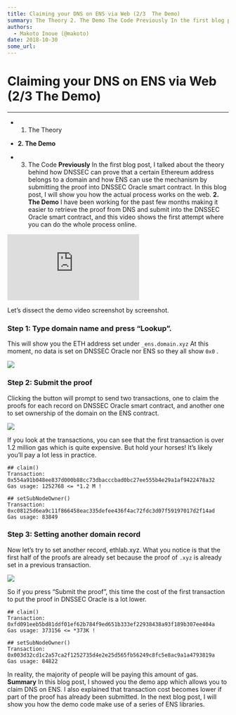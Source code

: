 ```yaml
---
title: Claiming your DNS on ENS via Web (2/3  The Demo)
summary: The Theory 2. The Demo The Code Previously In the first blog post, I talked about the theory behind how DNSSEC can prove that a certain Ethereum address belongs to a domain and how ENS can use the mechanism by submitting the proof into DNSSEC Oracle smart contract. In this blog post, I will show you how the actual process works on the web. 2. The Demo I have been working for the past few months making it easier to retrieve the proof from DNS and submit into the DNSSEC Oracle smart contract, and
authors:
  - Makoto Inoue (@makoto)
date: 2018-10-30
some_url: 
---
```


# Claiming your DNS on ENS via Web (2/3  The Demo)


----




 * 1. The Theory

 *  **2. The Demo** 

 * 3. The Code
 **Previously** 
In the first blog post, I talked about the theory behind how DNSSEC can prove that a certain Ethereum address belongs to a domain and how ENS can use the mechanism by submitting the proof into DNSSEC Oracle smart contract.
In this blog post, I will show you how the actual process works on the web.
 **2. The Demo** 
I have been working for the past few months making it easier to retrieve the proof from DNS and submit into the DNSSEC Oracle smart contract, and this video shows the first attempt where you can do the whole process online.

<iframe allowfullscreen="" frameborder="0" scrolling="no" src="https://cdn.embedly.com/widgets/media.html?url=http%3A%2F%2Fwww.youtube.com%2Fwatch%3Fv%3DKOsMMpIO-pQ&amp;src=https%3A%2F%2Fwww.youtube.com%2Fembed%2FKOsMMpIO-pQ&amp;type=text%2Fhtml&amp;key=a19fcc184b9711e1b4764040d3dc5c07&amp;schema=youtube"></iframe>

Let’s dissect the demo video screenshot by screenshot.

### Step 1: Type domain name and press “Lookup”.
This will show you the ETH address set under `_ens.domain.xyz` 
At this moment, no data is set on DNSSEC Oracle nor ENS so they all show `0x0` .

![](https://cdn-images-1.medium.com/max/1600/1*LIA_3Yv2dIMIXBOKHvkmyQ.png)


### Step 2: Submit the proof
Clicking the button will prompt to send two transactions, one to claim the proofs for each record on DNSSEC Oracle smart contract, and another one to set ownership of the domain on the ENS contract.

![](https://cdn-images-1.medium.com/max/1600/1*U-egIBGBF0xGSDb9omj-Lg.png)

If you look at the transactions, you can see that the first transaction is over 1.2 million gas which is quite expensive. But hold your horses! It’s likely you’ll pay a lot less in practice.

```
## claim()
Transaction: 0x554a91b048ee837d000b88cc73dbacccbad0bc27ee555b4e29a1af9422478a32
Gas usage: 1252768 <= *1.2 M !
```



```
## setSubNodeOwner()
Transaction: 0xc08125d6ea9c11f866458eac335defee436f4ac72fdc3d07f59197017d2f14ad
Gas usage: 83849
```



### Step 3: Setting another domain record
Now let’s try to set another record, ethlab.xyz.
What you notice is that the first half of the proofs are already set because the proof of `.xyz` is already set in a previous transaction.

![](https://cdn-images-1.medium.com/max/1600/1*HtUJH5DTf9GgyfG0wrfnHQ.png)

So if you press “Submit the proof”, this time the cost of the first transaction to put the proof in DNSSEC Oracle is a lot lower.

```
## claim()
Transaction: 0xfd091eeb5bd81ddf01ef62b784f9ed651b333ef22938438a93f189b307ee404a
Gas usage: 373156 <= *373K !
```



```
## setSubNodeOwner()
Transaction: 0x003d32cd1c2a57ca2f1252735d4e2e25d565fb56249c8fc5e8ac9a1a4793819a
Gas usage: 84822
```


In reality, the majority of people will be paying this amount of gas.
 **Summary** 
In this blog post, I showed you the demo app which allows you to claim DNS on ENS. I also explained that transaction cost becomes lower if part of the proof has already been submitted. In the next blog post, I will show you how the demo code make use of a series of ENS libraries.
